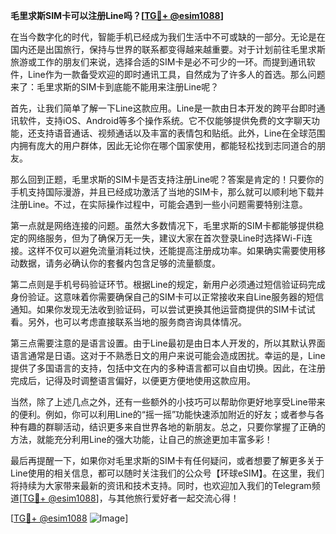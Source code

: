 **毛里求斯SIM卡可以注册Line吗？[[TG💪+ @esim1088](https://t.me/s/esim1088)]**

在当今数字化的时代，智能手机已经成为我们生活中不可或缺的一部分。无论是在国内还是出国旅行，保持与世界的联系都变得越来越重要。对于计划前往毛里求斯旅游或工作的朋友们来说，选择合适的SIM卡是必不可少的一环。而提到通讯软件，Line作为一款备受欢迎的即时通讯工具，自然成为了许多人的首选。那么问题来了：毛里求斯的SIM卡到底能不能用来注册Line呢？

首先，让我们简单了解一下Line这款应用。Line是一款由日本开发的跨平台即时通讯软件，支持iOS、Android等多个操作系统。它不仅能够提供免费的文字聊天功能，还支持语音通话、视频通话以及丰富的表情包和贴纸。此外，Line在全球范围内拥有庞大的用户群体，因此无论你在哪个国家使用，都能轻松找到志同道合的朋友。

那么回到正题，毛里求斯的SIM卡是否支持注册Line呢？答案是肯定的！只要你的手机支持国际漫游，并且已经成功激活了当地的SIM卡，那么就可以顺利地下载并注册Line。不过，在实际操作过程中，可能会遇到一些小问题需要特别注意。

第一点就是网络连接的问题。虽然大多数情况下，毛里求斯的SIM卡都能够提供稳定的网络服务，但为了确保万无一失，建议大家在首次登录Line时选择Wi-Fi连接。这样不仅可以避免流量消耗过快，还能提高注册成功率。如果确实需要使用移动数据，请务必确认你的套餐内包含足够的流量额度。

第二点则是手机号码验证环节。根据Line的规定，新用户必须通过短信验证码完成身份验证。这意味着你需要确保自己的SIM卡可以正常接收来自Line服务器的短信通知。如果你发现无法收到验证码，可以尝试更换其他运营商提供的SIM卡试试看。另外，也可以考虑直接联系当地的服务商咨询具体情况。

第三点需要注意的是语言设置。由于Line最初是由日本人开发的，所以其默认界面语言通常是日语。这对于不熟悉日文的用户来说可能会造成困扰。幸运的是，Line提供了多国语言的支持，包括中文在内的多种语言都可以自由切换。因此，在注册完成后，记得及时调整语言偏好，以便更方便地使用这款应用。

当然，除了上述几点之外，还有一些额外的小技巧可以帮助你更好地享受Line带来的便利。例如，你可以利用Line的“摇一摇”功能快速添加附近的好友；或者参与各种有趣的群聊活动，结识更多来自世界各地的新朋友。总之，只要你掌握了正确的方法，就能充分利用Line的强大功能，让自己的旅途更加丰富多彩！

最后再提醒一下，如果你对毛里求斯的SIM卡有任何疑问，或者想要了解更多关于Line使用的相关信息，都可以随时关注我们的公众号【环球eSIM】。在这里，我们将持续为大家带来最新的资讯和技术支持。同时，也欢迎加入我们的Telegram频道[[TG💪+ @esim1088](https://t.me/s/esim1088)]，与其他旅行爱好者一起交流心得！

[[TG💪+ @esim1088](https://t.me/s/esim1088) ![Image](https://i.postimg.cc/4NQfJmqS/Snipaste-2025-05-13-00-14-12.png)]
